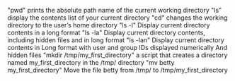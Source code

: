 "pwd" prints the absolute path name of the current working directory
"ls" display the contents list of your current directory
"cd" changes the working directory to the user’s home directory
"ls -l" Display current directory contents in a long format
"ls -la" Display current directory contents, including hidden files and in long format
"ls -lan" Display current directory contents in Long format with user and group IDs displayed numerically And hidden files
"mkdir /tmp/my_first_directory"  a script that creates a directory named my_first_directory in the /tmp/ directory
"mv betty my_first_directory" Move the file betty from /tmp/ to /tmp/my_first_directory
